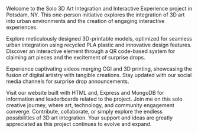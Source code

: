 Welcome to the Solo 3D Art Integration and Interactive Experience project in Potsdam, NY. This one-person initiative explores the integration of 3D art into urban environments and the creation of engaging interactive experiences.

Explore meticulously designed 3D-printable models, optimized for seamless urban integration using recycled PLA plastic and innovative design features. Discover an interactive element through a QR code-based system for claiming art pieces and the excitement of surprise drops.

Experience captivating videos merging CGI and 3D printing, showcasing the fusion of digital artistry with tangible creations. Stay updated with our social media channels for surprise drop announcements.

Visit our website built with HTML and, Express and MongoDB for information and leaderboards related to the project. Join me on this solo creative journey, where art, technology, and community engagement converge. Contribute, collaborate, or simply explore the endless possibilities of 3D art integration. Your support and ideas are greatly appreciated as this project continues to evolve and expand.
